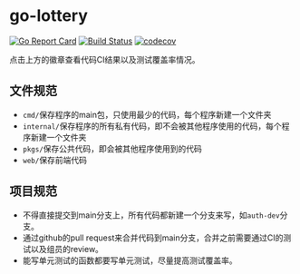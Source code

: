 # go-lottery
[![Go Report Card](https://goreportcard.com/badge/github.com/weijunji/go-lottery)](https://goreportcard.com/report/github.com/weijunji/go-lottery)
[![Build Status](https://www.travis-ci.com/weijunji/go-lottery.svg?branch=main)](https://www.travis-ci.com/weijunji/go-lottery)
[![codecov](https://codecov.io/gh/weijunji/go-lottery/branch/main/graph/badge.svg?token=wLuLssUnbF)](https://codecov.io/gh/weijunji/go-lottery)

点击上方的徽章查看代码CI结果以及测试覆盖率情况。

## 文件规范
* `cmd/`保存程序的main包，只使用最少的代码，每个程序新建一个文件夹
* `internal/`保存程序的所有私有代码，即不会被其他程序使用的代码，每个程序新建一个文件夹
* `pkgs/`保存公共代码，即会被其他程序使用到的代码
* `web/`保存前端代码

## 项目规范
* 不得直接提交到main分支上，所有代码都新建一个分支来写，如`auth-dev`分支。
* 通过github的pull request来合并代码到main分支，合并之前需要通过CI的测试以及组员的review。
* 能写单元测试的函数都要写单元测试，尽量提高测试覆盖率。
